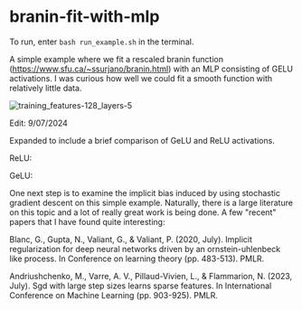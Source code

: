 # branin-fit-with-mlp

To run, enter `bash run_example.sh` in the terminal. 

A simple example where we fit a rescaled branin function (https://www.sfu.ca/~ssurjano/branin.html) with an MLP consisting of GELU activations. I was curious how well we could fit a smooth function with relatively little data.

![training_features-128_layers-5](https://github.com/user-attachments/assets/9cb9443a-5ec0-4a3b-99e3-09f60d1b0ce6)

Edit: 9/07/2024

Expanded to include a brief comparison of GeLU and ReLU activations. 

ReLU:

GeLU:

One next step is to examine the implicit bias induced by using stochastic gradient descent on this simple example. Naturally, there is a large literature on this topic and a lot of really great work is being done. A few "recent" papers that I have found quite interesting:

Blanc, G., Gupta, N., Valiant, G., & Valiant, P. (2020, July). Implicit regularization for deep neural networks driven by an ornstein-uhlenbeck like process. In Conference on learning theory (pp. 483-513). PMLR.

Andriushchenko, M., Varre, A. V., Pillaud-Vivien, L., & Flammarion, N. (2023, July). Sgd with large step sizes learns sparse features. In International Conference on Machine Learning (pp. 903-925). PMLR.


